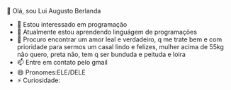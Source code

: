  👋 Olá, sou Lui Augusto Berlanda
- 👀 Estou interessado em programação
- 🌱 Atualmente estou aprendendo linguágem de programações
- 💞️ Procuro encontrar um amor leal e verdadeiro, q me trate bem e com prioridade para sermos um casal lindo e felizes, mulher acima de 55kg não quero, preta não, tem q ser bunduda e peituda e loira
- 📫 Entre em contato pelo gmail
- 😄 Pronomes:ELE/DELE
- ⚡ Curiosidade:
<!---
l-berlanda/l-berlanda is a ✨ special ✨ repository because its `README.md` (this file) appears on your GitHub profile.
You can click the Preview link to take a look at your changes.
--->
